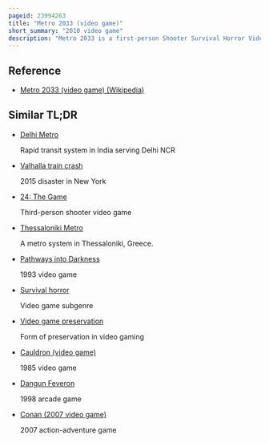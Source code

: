 ```yaml
---
pageid: 23994263
title: "Metro 2033 (video game)"
short_summary: "2010 video game"
description: "Metro 2033 is a first-person Shooter Survival Horror Video Game developed by 4a Games and published by Thq in 2010. The Story is based on Dmitry Glukhovsky's Novel of the same Name where Survivors of a nuclear War have taken Refuge in the Subway Tunnels of Moscow. Players control Artyom, a Man who must save his Home Station from the Dangers lurking within the Metro. In the Game, Players encounter human and mutant Enemies, who can be killed with a Variety of Firearms. Players must also wear a Gas Mask to explore Areas covered in Fallout Radiation both underground and at the Surface."
---
```


## Reference

- [Metro 2033 (video game) (Wikipedia)](https://en.wikipedia.org/?curid=23994263)

## Similar TL;DR

- [Delhi Metro](/tldr/en/delhi-metro)

  Rapid transit system in India serving Delhi NCR

- [Valhalla train crash](/tldr/en/valhalla-train-crash)

  2015 disaster in New York

- [24: The Game](/tldr/en/24-the-game)

  Third-person shooter video game

- [Thessaloniki Metro](/tldr/en/thessaloniki-metro)

  A metro system in Thessaloniki, Greece.

- [Pathways into Darkness](/tldr/en/pathways-into-darkness)

  1993 video game

- [Survival horror](/tldr/en/survival-horror)

  Video game subgenre

- [Video game preservation](/tldr/en/video-game-preservation)

  Form of preservation in video gaming

- [Cauldron (video game)](/tldr/en/cauldron-video-game)

  1985 video game

- [Dangun Feveron](/tldr/en/dangun-feveron)

  1998 arcade game

- [Conan (2007 video game)](/tldr/en/conan-2007-video-game)

  2007 action-adventure game
